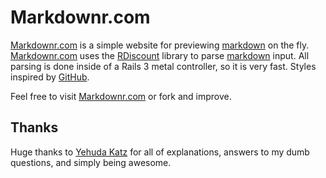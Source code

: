# Markdownr.com

[Markdownr.com][] is a simple website for previewing [markdown][] on the fly. [Markdownr.com][] uses the [RDiscount](http://github.com/rtomayko/rdiscount) library to parse [markdown][] input. All parsing is done inside of a Rails 3 metal controller, so it is very fast. Styles inspired by [GitHub](http://github.com).

Feel free to visit [Markdownr.com][] or fork and improve.

## Thanks

Huge thanks to [Yehuda Katz](http://yehudakatz.com) for all of explanations, answers to my dumb questions, and simply being awesome.

[Markdownr.com]: http://markdownr.com
[markdown]: http://daringfireball.net/projects/markdown
